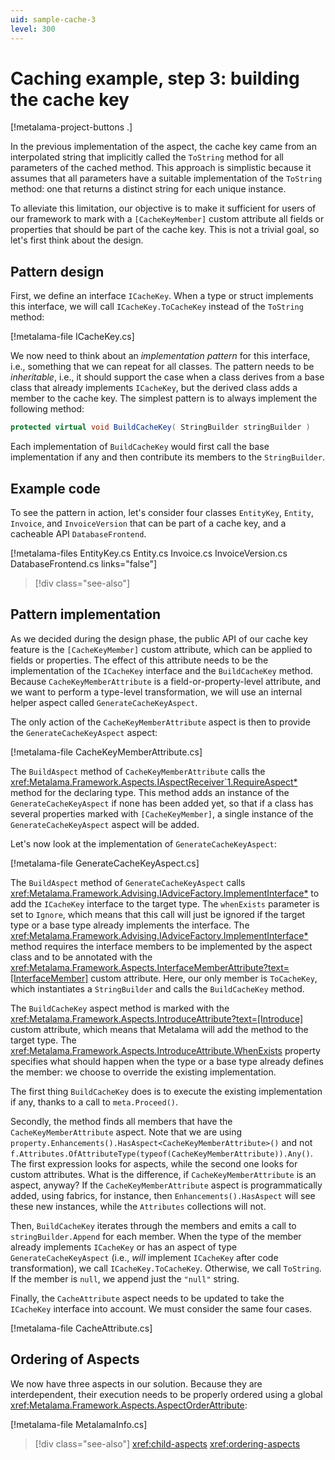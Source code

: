 ```yaml
---
uid: sample-cache-3
level: 300
---
```


# Caching example, step 3: building the cache key

[!metalama-project-buttons .]

In the previous implementation of the aspect, the cache key came from an interpolated string that implicitly called the `ToString` method for all parameters of the cached method. This approach is simplistic because it assumes that all parameters have a suitable implementation of the `ToString` method: one that returns a distinct string for each unique instance.

To alleviate this limitation, our objective is to make it sufficient for users of our framework to mark with a `[CacheKeyMember]` custom attribute all fields or properties that should be part of the cache key. This is not a trivial goal, so let's first think about the design.

## Pattern design

First, we define an interface `ICacheKey`. When a type or struct implements this interface, we will call `ICacheKey.ToCacheKey` instead of the `ToString` method:

[!metalama-file ICacheKey.cs]

We now need to think about an _implementation pattern_ for this interface, i.e., something that we can repeat for all classes. The pattern needs to be _inheritable_, i.e., it should support the case when a class derives from a base class that already implements `ICacheKey`, but the derived class adds a member to the cache key. The simplest pattern is to always implement the following method:

```cs
protected virtual void BuildCacheKey( StringBuilder stringBuilder )
```

Each implementation of `BuildCacheKey` would first call the base implementation if any and then contribute its members to the `StringBuilder`.

## Example code

To see the pattern in action, let's consider four classes `EntityKey`, `Entity`, `Invoice`, and `InvoiceVersion` that can be part of a cache key, and a cacheable API `DatabaseFrontend`.

[!metalama-files EntityKey.cs Entity.cs Invoice.cs InvoiceVersion.cs DatabaseFrontend.cs links="false"]

> [!div class="see-also"]

## Pattern implementation

As we decided during the design phase, the public API of our cache key feature is the `[CacheKeyMember]` custom attribute, which can be applied to fields or properties. The effect of this attribute needs to be the implementation of the `ICacheKey` interface and the `BuildCacheKey` method. Because `CacheKeyMemberAttribute` is a field-or-property-level attribute, and we want to perform a type-level transformation, we will use an internal helper aspect called `GenerateCacheKeyAspect`.

The only action of the `CacheKeyMemberAttribute` aspect is then to provide the `GenerateCacheKeyAspect` aspect:

[!metalama-file CacheKeyMemberAttribute.cs]

The `BuildAspect` method of `CacheKeyMemberAttribute` calls the <xref:Metalama.Framework.Aspects.IAspectReceiver`1.RequireAspect*> method for the declaring type. This method adds an instance of the `GenerateCacheKeyAspect` if none has been added yet, so that if a class has several properties marked with `[CacheKeyMember]`, a single instance of the `GenerateCacheKeyAspect` aspect will be added.

Let's now look at the implementation of `GenerateCacheKeyAspect`:

[!metalama-file GenerateCacheKeyAspect.cs]

The `BuildAspect` method of `GenerateCacheKeyAspect` calls <xref:Metalama.Framework.Advising.IAdviceFactory.ImplementInterface*> to add the `ICacheKey` interface to the target type. The `whenExists` parameter is set to `Ignore`, which means that this call will just be ignored if the target type or a base type already implements the interface. The <xref:Metalama.Framework.Advising.IAdviceFactory.ImplementInterface*> method requires the interface members to be implemented by the aspect class and to be annotated with the <xref:Metalama.Framework.Aspects.InterfaceMemberAttribute?text=[InterfaceMember]> custom attribute. Here, our only member is `ToCacheKey`, which instantiates a `StringBuilder` and calls the `BuildCacheKey` method.

The `BuildCacheKey` aspect method is marked with the <xref:Metalama.Framework.Aspects.IntroduceAttribute?text=[Introduce]> custom attribute, which means that Metalama will add the method to the target type. The <xref:Metalama.Framework.Aspects.IntroduceAttribute.WhenExists> property specifies what should happen when the type or a base type already defines the member: we choose to override the existing implementation.

The first thing `BuildCacheKey` does is to execute the existing implementation if any, thanks to a call to `meta.Proceed()`.

Secondly, the method finds all members that have the `CacheKeyMemberAttribute` aspect. Note that we are using `property.Enhancements().HasAspect<CacheKeyMemberAttribute>()` and not `f.Attributes.OfAttributeType(typeof(CacheKeyMemberAttribute)).Any()`. The first expression looks for aspects, while the second one looks for custom attributes. What is the difference, if `CacheKeyMemberAttribute` is an aspect, anyway? If the `CacheKeyMemberAttribute` aspect is programmatically added, using fabrics, for instance, then `Enhancements().HasAspect` will see these new instances, while the `Attributes` collections will not.

Then, `BuildCacheKey` iterates through the members and emits a call to `stringBuilder.Append` for each member. When the type of the member already implements `ICacheKey` or has an aspect of type `GenerateCacheKeyAspect` (i.e., _will_ implement `ICacheKey` after code transformation), we call `ICacheKey.ToCacheKey`. Otherwise, we call `ToString`.  If the member is `null`, we append just the `"null"` string.

Finally, the `CacheAttribute` aspect needs to be updated to take the `ICacheKey` interface into account. We must consider the same four cases.

[!metalama-file CacheAttribute.cs]

## Ordering of Aspects

We now have three aspects in our solution. Because they are interdependent, their execution needs to be properly ordered using a global <xref:Metalama.Framework.Aspects.AspectOrderAttribute>:

[!metalama-file MetalamaInfo.cs]

> [!div class="see-also"]
> <xref:child-aspects>
> <xref:ordering-aspects>
